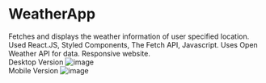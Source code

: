 # WeatherApp
Fetches and displays the weather information of user specified location.
Used React.JS, Styled Components, The Fetch API, Javascript. 
Uses Open Weather API for data.
Responsive website.
<br/>
Desktop Version
![image](https://user-images.githubusercontent.com/110760457/223718895-d7c80bb9-77de-4ef6-bd77-a48270eb0ef9.png)
<br/>
Mobile Version
![image](https://user-images.githubusercontent.com/110760457/223719082-3b340ae2-ef9f-4b6b-ae32-e9a2252c5e83.png)
